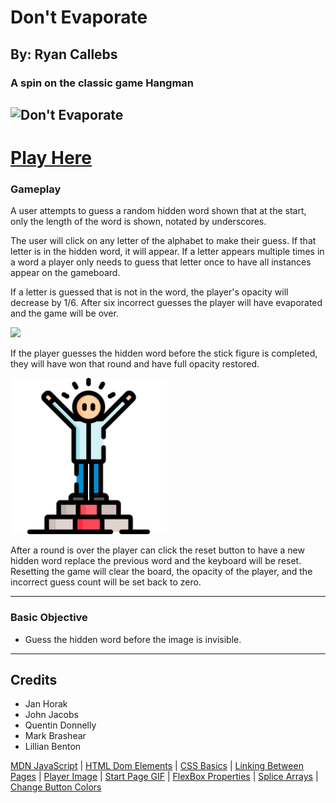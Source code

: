 # Don't Evaporate

## By: Ryan Callebs

### A spin on the classic game Hangman

## ![Don't Evaporate](https://media.tenor.com/3W-jeEA5pgsAAAAi/evaporate-disappear.gif)

# [Play Here](https://callebs-game-unit1.surge.sh/)

### Gameplay

A user attempts to guess a random hidden word shown that at the start, only the length of the word is shown, notated by underscores.

The user will click on any letter of the alphabet to make their guess. If that letter is in the hidden word, it will appear. If a letter appears multiple times in a word a player only needs to guess that letter once to have all instances appear on the gameboard.

If a letter is guessed that is not in the word, the player's opacity will decrease by 1/6. After six incorrect guesses the player will have evaporated and the game will be over.

<img src="https://c02.purpledshub.com/uploads/sites/41/2020/05/GettyImages-626880692-c-3347c4e.jpg?w=940&webp=1" width="350"/>

If the player guesses the hidden word before the stick figure is completed, they will have won that round and have full opacity restored.

<img src="./assets/image.png" width="250"/>

After a round is over the player can click the reset button to have a new hidden word replace the previous word and the keyboard will be reset. Resetting the game will clear the board, the opacity of the player, and the incorrect guess count will be set back to zero.

---

### Basic Objective

- Guess the hidden word before the image is invisible.

---

## Credits

- Jan Horak
- John Jacobs
- Quentin Donnelly
- Mark Brashear
- Lillian Benton

[MDN JavaScript](https://developer.mozilla.org/en-US/docs/Web/JavaScript) | [HTML Dom Elements](https://www.w3schools.com/jsref/dom_obj_all.asp) | [CSS Basics](https://www.w3schools.com/css/default.asp) | [Linking Between Pages](https://www.w3schools.com/js/js_window_location.asp) | [Player Image](https://www.vecteezy.com/vector-art/38104978-funny-stick-figure-hand-drawn-style-for-print) | [Start Page GIF](https://tenor.com/view/peace-ghost-gif-4978918) | [FlexBox Properties](https://css-tricks.com/snippets/css/a-guide-to-flexbox/) | [Splice Arrays](https://developer.mozilla.org/en-US/docs/Web/JavaScript/Reference/Global_Objects/Array/splice) | [Change Button Colors](https://stackoverflow.com/questions/72558029/how-to-change-a-buttons-color-when-clicked-on-it-and-change-it-back-to-its-orig)
